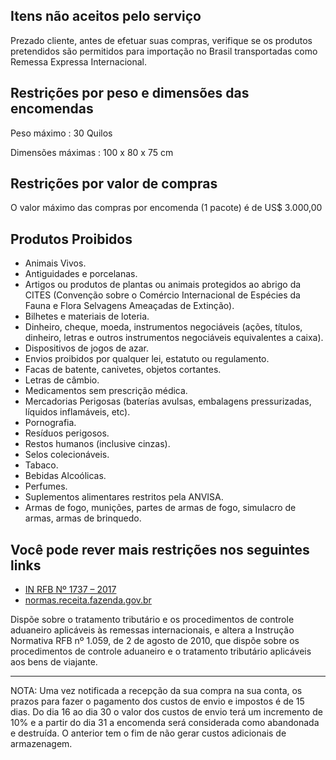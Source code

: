 ## Itens não aceitos pelo serviço

Prezado cliente, antes de efetuar suas compras, verifique se os produtos
pretendidos são permitidos para importação no Brasil transportadas como
Remessa Expressa Internacional.

## Restrições por peso e dimensões das encomendas

Peso máximo : 30 Quilos

Dimensões máximas : 100 x 80 x 75 cm

## Restrições por valor de compras

O valor máximo das compras por encomenda (1 pacote) é de US$ 3.000,00

## Produtos Proibidos

- Animais Vivos.
- Antiguidades e porcelanas.
- Artigos ou produtos de plantas ou animais protegidos ao abrigo da CITES (Convenção sobre o Comércio Internacional de Espécies da Fauna e Flora Selvagens Ameaçadas de Extinção).
- Bilhetes e materiais de loteria.
- Dinheiro, cheque, moeda, instrumentos negociáveis (ações, títulos, dinheiro, letras e outros instrumentos negociáveis equivalentes a caixa).
- Dispositivos de jogos de azar.
- Envios proibidos por qualquer lei, estatuto ou regulamento.
- Facas de batente, canivetes, objetos cortantes.
- Letras de câmbio.
- Medicamentos sem prescrição médica.
- Mercadorias Perigosas (baterías avulsas, embalagens pressurizadas, líquidos inflamáveis, etc).
- Pornografia.
- Resíduos perigosos.
- Restos humanos (inclusive cinzas).
- Selos colecionáveis.
- Tabaco.
- Bebidas Alcoólicas.
- Perfumes.
- Suplementos alimentares restritos pela ANVISA.
- Armas de fogo, munições, partes de armas de fogo, simulacro de armas, armas de brinquedo.

## Você pode rever mais restrições nos seguintes links

- [IN RFB Nº 1737 – 2017](http://normas.receita.fazenda.gov.br/sijut2consulta/link.action?visao=anotado&amp;idAto=86226)
- [normas.receita.fazenda.gov.br](http://normas.receita.fazenda.gov.br/)

Dispõe sobre o tratamento tributário e os procedimentos de controle
aduaneiro aplicáveis às remessas internacionais, e altera a Instrução
Normativa RFB nº 1.059, de 2 de agosto de 2010, que dispõe sobre os
procedimentos de controle aduaneiro e o tratamento tributário aplicáveis aos
bens de viajante.

----

NOTA: Uma vez notificada a recepção da sua compra na sua conta, os
prazos para fazer o pagamento dos custos de envio e impostos é de 15 dias.
Do dia 16 ao dia 30 o valor dos custos de envio terá um incremento de 10% e
a partir do dia 31 a encomenda será considerada como abandonada e destruída.
O anterior tem o fim de não gerar custos adicionais de armazenagem.
